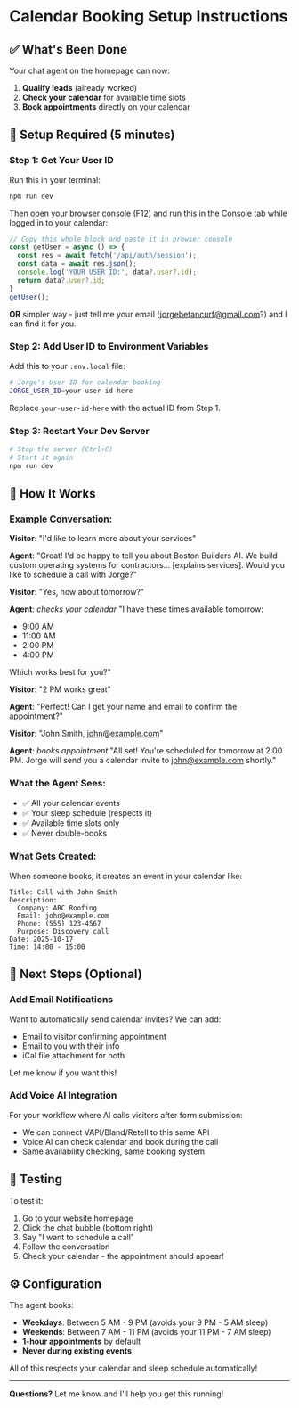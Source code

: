 # Calendar Booking Setup Instructions

## ✅ What's Been Done

Your chat agent on the homepage can now:
1. **Qualify leads** (already worked)
2. **Check your calendar** for available time slots
3. **Book appointments** directly on your calendar

## 🔧 Setup Required (5 minutes)

### Step 1: Get Your User ID

Run this in your terminal:

```bash
npm run dev
```

Then open your browser console (F12) and run this in the Console tab while logged in to your calendar:

```javascript
// Copy this whole block and paste it in browser console
const getUser = async () => {
  const res = await fetch('/api/auth/session');
  const data = await res.json();
  console.log('YOUR USER ID:', data?.user?.id);
  return data?.user?.id;
}
getUser();
```

**OR** simpler way - just tell me your email (jorgebetancurf@gmail.com?) and I can find it for you.

### Step 2: Add User ID to Environment Variables

Add this to your `.env.local` file:

```bash
# Jorge's User ID for calendar booking
JORGE_USER_ID=your-user-id-here
```

Replace `your-user-id-here` with the actual ID from Step 1.

### Step 3: Restart Your Dev Server

```bash
# Stop the server (Ctrl+C)
# Start it again
npm run dev
```

## 🎯 How It Works

### Example Conversation:

**Visitor**: "I'd like to learn more about your services"

**Agent**: "Great! I'd be happy to tell you about Boston Builders AI. We build custom operating systems for contractors... [explains services]. Would you like to schedule a call with Jorge?"

**Visitor**: "Yes, how about tomorrow?"

**Agent**: *checks your calendar* "I have these times available tomorrow:
- 9:00 AM
- 11:00 AM
- 2:00 PM
- 4:00 PM

Which works best for you?"

**Visitor**: "2 PM works great"

**Agent**: "Perfect! Can I get your name and email to confirm the appointment?"

**Visitor**: "John Smith, john@example.com"

**Agent**: *books appointment* "All set! You're scheduled for tomorrow at 2:00 PM. Jorge will send you a calendar invite to john@example.com shortly."

### What the Agent Sees:

- ✅ All your calendar events
- ✅ Your sleep schedule (respects it)
- ✅ Available time slots only
- ✅ Never double-books

### What Gets Created:

When someone books, it creates an event in your calendar like:

```
Title: Call with John Smith
Description:
  Company: ABC Roofing
  Email: john@example.com
  Phone: (555) 123-4567
  Purpose: Discovery call
Date: 2025-10-17
Time: 14:00 - 15:00
```

## 🚀 Next Steps (Optional)

### Add Email Notifications

Want to automatically send calendar invites? We can add:
- Email to visitor confirming appointment
- Email to you with their info
- iCal file attachment for both

Let me know if you want this!

### Add Voice AI Integration

For your workflow where AI calls visitors after form submission:
- We can connect VAPI/Bland/Retell to this same API
- Voice AI can check calendar and book during the call
- Same availability checking, same booking system

## 📝 Testing

To test it:

1. Go to your website homepage
2. Click the chat bubble (bottom right)
3. Say "I want to schedule a call"
4. Follow the conversation
5. Check your calendar - the appointment should appear!

## ⚙️ Configuration

The agent books:
- **Weekdays**: Between 5 AM - 9 PM (avoids your 9 PM - 5 AM sleep)
- **Weekends**: Between 7 AM - 11 PM (avoids your 11 PM - 7 AM sleep)
- **1-hour appointments** by default
- **Never during existing events**

All of this respects your calendar and sleep schedule automatically!

---

**Questions?** Let me know and I'll help you get this running!
